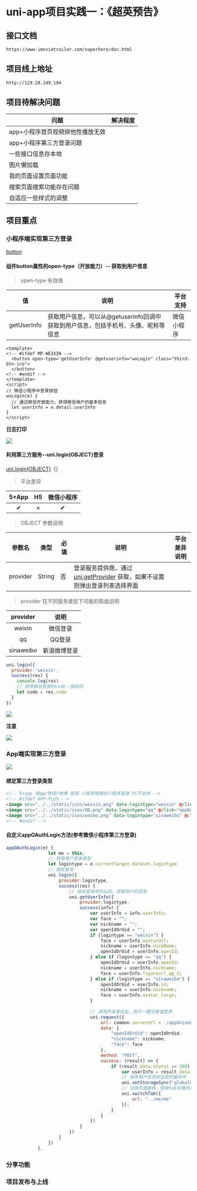 # uni-app项目实践一：《超英预告》

## 接口文档

```
https://www.imovietrailer.com/superhero/doc.html
```

## 项目线上地址

```
http://129.28.149.194
```

## 项目待解决问题

| 问题                 | 解决程度 |
| ------------------ | ---- |
| app+小程序首页视频排他性播放无效 |      |
| app+小程序第三方登录问题     |      |
| 一些接口信息存本地          |      |
| 图片懒加载              |      |
| 我的页面设置页面功能         |      |
| 搜索页面搜索功能存在问题       |      |
| 自适应一些样式的调整         |      |

## 项目重点

### 小程序端实现第三方登录

[button](https://uniapp.dcloud.io/component/button)

#### 组件button属性的open-type（开放能力）-- 获取到用户信息

> open-type 有效值

| 值           | 说明                                       | 平台支持  |
| ----------- | ---------------------------------------- | ----- |
| getUserInfo | 获取用户信息，可以从@getuserinfo回调中获取到用户信息，包括手机号、头像、昵称等信息 | 微信小程序 |

```vue
<template>
<!-- #ifdef MP-WEIXIN -->
  <button open-type='getUserInfo' @getuserinfo="wxLogin" class="third-btn-ico">
  </button>
<!-- #endif -->
</template>
<script>
// 微信小程序中登录按钮
wxLogin(e) {
  // 通过微信开放能力，获得微信用户的基本信息
  let userInfo = e.detail.userInfo
}
</script>
```

**日志打印**

![](/static/uni-app1.png)

#### 利用第三方服务--uni.login(OBJECT)登录

[uni.login(OBJECT)](https://uniapp.dcloud.io/api/plugins/login?id=login)（）

>  平台差异

| 5+App |  H5  | 微信小程序 |
| :---: | :--: | :---: |
|   ✔   |  ×   |   ✔   |

> OBJECT 参数说明

| 参数名      | 类型     | 必填   | 说明                                       | 平台差异说明 |
| -------- | ------ | ---- | ---------------------------------------- | ------ |
| provider | String | 否    | 登录服务提供商，通过 [uni.getProvider](https://uniapp.dcloud.io/api/plugins/provider) 获取，如果不设置则弹出登录列表选择界面 |        |

> provider 在不同服务类型下可能的取值说明

| provider  |   说明   |
| :-------: | :----: |
|  weixin   |  微信登录  |
|    qq     |  QQ登录  |
| sinaweibo | 新浪微博登录 |

```js
uni.login({
  provider:'weixin',
  success(res) {
    console.log(res)
    // 获得微信登录的code：授权码
    let code = res.code
  }
})
```

![](/static/uni-app2.png)

**注意**

![](/static/uni-app3.png)

### App端实现第三方登录

![](/static/uni-app4.png)

#### 绑定第三方登录类型

```html
<!-- 5+app 用qq/微信/微博 登录 小程序用微信小程序登录 h5不支持 -->
<!-- #ifdef APP-PLUS -->
<image src="../../static/icos/weixin.png" data-logintype="weixin" @click="appOAuthLogin" class="third-ico"></image>
<image src="../../static/icos/QQ.png" data-logintype="qq" @click="appOAuthLogin" class="third-ico" style="margin-left: 80upx;"></image>
<image src="../../static/icos/weibo.png" data-logintype="sinaweibo" @click="appOAuthLogin" class="third-ico" style="margin-left: 80upx;"></image>
<!-- #endif -->
```

#### 自定义appOAuthLogin方法(参考微信小程序第三方登录)

```js
appOAuthLogin(e) {
				let me = this;
				// 获取用户登录类型
				let logintype = e.currentTarget.dataset.logintype				
				// 授权登录
				uni.login({
					provider:logintype,
					success(res) {
						// 授权登录成功以后，获取用户的信息
						uni.getUserInfo({
							provider:logintype,
							success(info) {
								var userInfo = info.userInfo;
								var face = "";
								var nickname = "";
								var openIdOrUid = "";
								if (logintype == "weixin") {
									face = userInfo.avatarUrl;
									nickname = userInfo.nickName;
									openIdOrUid = userInfo.openId;
								} else if (logintype == "qq") {
									openIdOrUid = userInfo.openId;
									nickname = userInfo.nickname;
									face = userInfo.figureurl_qq_2;
								} else if (logintype == "sinaweibo") {
									openIdOrUid = userInfo.id;
									nickname = userInfo.nickname;
									face = userInfo.avatar_large;
								}
								
								// 调用开发者后台，执行一键注册或登录
								uni.request({
									url: common.serverUrl + `/appUnionLogin/` + logintype+ '?qq=565580328',
									data: {
										"openIdOrUid": openIdOrUid,
										"nickname": nickname,
										"face": face
									},
									method: "POST",
									success: (result) => {
										if (result.data.status == 200) {
											var userInfo = result.data.data;
											// 保存用户信息到全局的缓存中
											uni.setStorageSync("globalUser", userInfo);
											// 切换页面跳转，使用tab切换的api
											uni.switchTab({
												url: "../me/me"
											});
										}
									}
								})
							}
						})
					}
				})
			},
```

### 分享功能

### 项目发布与上线